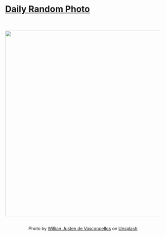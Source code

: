 # [Daily Random Photo](https://www.dailyrandomphoto.com/)

<div align="center">
  <br>
  <br>
  <a href="https://www.dailyrandomphoto.com/p/2024/2024-11-15/"><img src="https://images.unsplash.com/photo-1728343070484-0874149980d9?crop=entropy&cs=tinysrgb&fit=max&fm=jpg&ixid=M3w3NzUwOHwwfDF8cmFuZG9tfHx8fHx8fHx8MTczMTYzMTMyNnw&ixlib=rb-4.0.3&q=80&w=1080" width="600px"></a>
  <br>
  <br>
  <p class="has-text-grey">Photo by <a href="https://unsplash.com/@willianjusten?utm_source=Daily%20Random%20Photo&amp;utm_medium=referral" target="_blank" rel="noopener noreferrer">Willian Justen de Vasconcellos</a> on <a href="https://unsplash.com/photos/a-group-of-jellyfish-swimming-in-the-water-wF5d_SKJ-jI?utm_source=Daily%20Random%20Photo&amp;utm_medium=referral" target="_blank" rel="noopener noreferrer">Unsplash</a></p>
</div>
